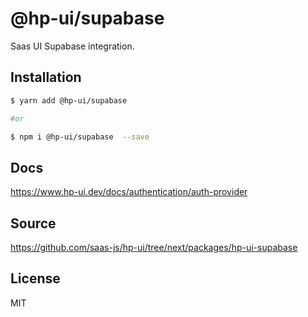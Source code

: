 # @hp-ui/supabase

Saas UI Supabase integration.

## Installation

```sh
$ yarn add @hp-ui/supabase

#or

$ npm i @hp-ui/supabase  --save
```

## Docs

https://www.hp-ui.dev/docs/authentication/auth-provider

## Source

https://github.com/saas-js/hp-ui/tree/next/packages/hp-ui-supabase

## License

MIT 
